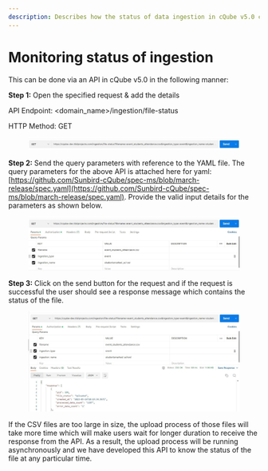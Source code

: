 ```yaml
---
description: Describes how the status of data ingestion in cQube v5.0 can be monitored
---
```


# Monitoring status of ingestion

This can be done via an API in cQube v5.0 in the following manner:

**Step 1:**  Open the specified request & add the details

API Endpoint: \<domain\_name>/ingestion/file-status

HTTP Method: GET

<figure><img src="../.gitbook/assets/image (13).png" alt=""><figcaption></figcaption></figure>

**Step 2:** Send the query parameters with reference to the YAML file. The query parameters for the above API is attached here for yaml: [https://github.com/Sunbird-cQube/spec-ms/blob/march-release/spec.yaml](https://github.com/Sunbird-cQube/spec-ms/blob/march-release/spec.yaml). Provide the valid input details for the parameters as shown below.&#x20;

<figure><img src="../.gitbook/assets/image (6).png" alt=""><figcaption></figcaption></figure>

**Step 3:** Click on the send button for the request and if the request is successful the user should see a response message which contains the status of the file.

<figure><img src="../.gitbook/assets/image (15).png" alt=""><figcaption></figcaption></figure>

If the CSV files are too large in size, the upload process of those files will take more time which will make users wait for longer duration to receive the response from the API. As a result, the upload process will be running asynchronously and we have developed this API to know the status of the file at any particular time.
